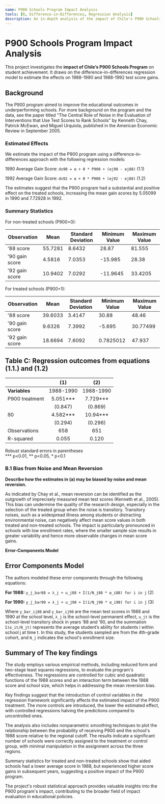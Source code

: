 ```yaml
---
name: P900 Schools Program Impact Analysis
tools: [R, Difference-in-Differences, Regression Analysis]
description: An in-depth analysis of the impact of Chile's P900 Schools Program on student achievement based on robust econometric models.
---
```


# P900 Schools Program Impact Analysis

This project investigates the **impact of Chile’s P900 Schools Program** on student achievement. It draws on the difference-in-differences regression model to estimate the effects on 1988-1990 and 1988-1992 test score gains.

## Background

The P900 program aimed to improve the educational outcomes in underperforming schools. For more background on the program and the data, see the paper titled "The Central Role of Noise in the Evaluation of Interventions that Use Test Scores to Rank Schools" by Kenneth Chay, Patrick McEwan, and Miguel Urquiola, published in the American Economic Review in September 2005.

### Estimated Effects

We estimate the impact of the P900 program using a difference-in-differences approach with the following regression models:

1990 Average Gain Score: `dx90 = α + θ * P900 + (ej90 - ej88)` (1.1)

1992 Average Gain Score: `dx92 = α + θ * P900 + (ej92 - ej88)` (1.2)

The estimates suggest that the P900 program had a substantial and positive effect on the treated schools, increasing the mean gain scores by 5.05099 in 1990 and 7.72928 in 1992.

### Summary Statistics

For non-treated schools (P900=0):

| Observation    | Mean     | Standard Deviation | Minimum Value | Maximum Value |
| -------------- | -------- | ------------------ | ------------- | ------------- |
| '88 score      | 55.7281  | 8.6432             | 28.87         | 81.555        |
| '90 gain score | 4.5816   | 7.0353             | -15.985       | 28.38         |
| '92 gain score | 10.9402  | 7.0292             | -11.9645      | 33.4205       |

For treated schools (P900=1):

| Observation    | Mean     | Standard Deviation | Minimum Value | Maximum Value |
| -------------- | -------- | ------------------ | ------------- | ------------- |
| '88 score      | 39.6033  | 3.4147             | 30.88         | 48.46         |
| '90 gain score | 9.6326   | 7.3992             | -5.695        | 30.77499      |
| '92 gain score | 18.6694  | 7.6092             | 0.7825012     | 47.937        |


## Table C: Regression outcomes from equations (1.1.) and (1.2)

|               | (1)       | (2)       |
| ------------- |:---------:|:---------:|
| **Variables** | 1988-1990 | 1988-1990 |
| P900 treatment| 5.051***  | 7.729***  |
|               | (0.847)   | (0.869)   |
| ß0            | 4.582***  | 10.94***  |
|               | (0.294)   | (0.296)   |
| Observations  | 658       | 651       |
| R-squared     | 0.055     | 0.120     |

Robust standard errors in parentheses  
*** p<0.01, ** p<0.05, * p<0.1

### B.1 Bias from Noise and Mean Reversion

**Describe how the estimates in (a) may be biased by noise and mean reversion.**

As indicated by Chay et al., mean reversion can be identified as the outgrowth of imprecisely measured mean test scores (Kenneth et al., 2005). This bias can undermine the quality of the research design, especially in the selection of the treated group when the noise is transitory. Transitory noises, such as a widespread illness among students or distracting environmental noise, can negatively affect mean score values in both treated and non-treated schools. The impact is particularly pronounced in schools with low enrollment rates, where the smaller sample size results in greater variability and hence more observable changes in mean score gains.

**Error-Components Model**

## Error Components Model

The authors modeled these error components through the following equations:

**For 1988:**
`y_j_bar88 = λ_j + u_j88 + Σ(1/N_j88 * α_i88) for i in j` (2)

**For 1990:**
`y_j_bar90 = λ_j + u_j90 + Σ(1/N_j90 * α_i90) for i in j` (3)

Where `y_bar_ij88` and `y_bar_ij90` are the mean test scores in 1988 and 1990 at the school level, `λ_j` is the school-level permanent effect, `u_jt` is the school-level transitory shock in years ‘88 and ’90, and the summation `Σ(α_it/N_jt)` represents the average student’s ability for students i within school j at time t. In this study, the students sampled are from the 4th-grade cohort, and `N_j` indicates the school's enrollment size.

## Summary of The key findings

The study employs various empirical methods, including reduced form and two-stage least squares regressions, to evaluate the program's effectiveness. The regressions are controlled for cubic and quadratic functions of the 1988 scores and an interaction term between the 1988 score and school size, which helps in addressing the mean reversion bias.

Key findings suggest that the introduction of control variables in the regression framework significantly affects the estimated impact of the P900 treatment. The more controls are introduced, the lower the estimated effect, with controlled regressions halving the predictions compared to uncontrolled ones.

The analysis also includes nonparametric smoothing techniques to plot the relationship between the probability of receiving P900 and the school's 1988 score relative to the regional cutoff. The results indicate a significant number of schools were correctly assigned to the treatment or control group, with minimal manipulation in the assignment across the three regions.

Summary statistics for treated and non-treated schools show that aided schools had a lower average score in 1988, but experienced higher score gains in subsequent years, suggesting a positive impact of the P900 program.

The project's robust statistical approach provides valuable insights into the P900 program's impact, contributing to the broader field of impact evaluation in educational policies.

